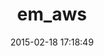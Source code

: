 ---
layout: post
title:  "em_aws"
repo:   "JoshMcKin/em_aws"
date:   2015-02-18 17:18:49
gemurl: https://github.com/JoshMcKin/em_aws
---